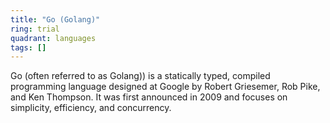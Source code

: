 ```yaml
---
title: "Go (Golang)"
ring: trial
quadrant: languages
tags: []
---
```


Go (often referred to as Golang)) is a statically typed, compiled programming language designed at Google by Robert Griesemer, Rob Pike, and Ken Thompson. It was first announced in 2009 and focuses on simplicity, efficiency, and concurrency. 
